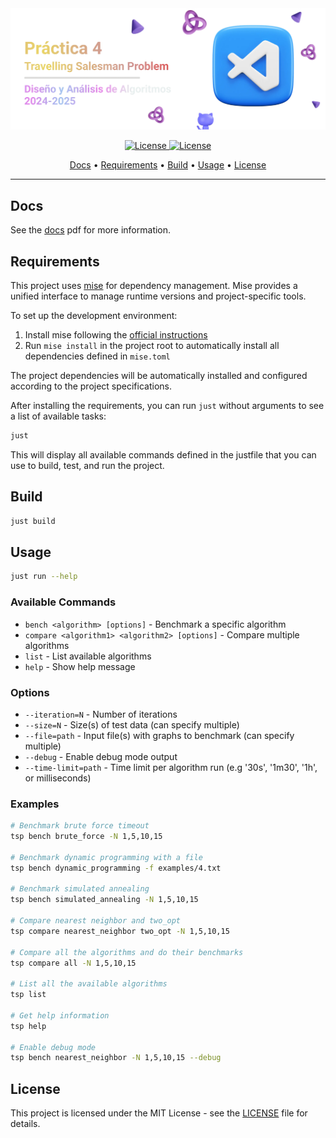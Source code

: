 <div align="center">
  <img src="/.github/images/github-header-image.webp" alt="GitHub Header Image" />

  <!-- Badges -->
  <p></p>
  <a href="https://ull.es">
    <img
      alt="License"
      src="https://img.shields.io/badge/ULL-5C068C?style=for-the-badge&logo=gitbook&labelColor=302D41"
    />
  </a>
  <a href="https://github.com/hadronomy/PR3-DAA-2425/blob/main/LICENSE">
    <img
      alt="License"
      src="https://img.shields.io/badge/MIT-EE999F?style=for-the-badge&logo=starship&label=LICENSE&labelColor=302D41"
    />
  </a>
  <p></p>
  <!-- TOC -->
  <a href="#docs">Docs</a> •
  <a href="#requirements">Requirements</a> •
  <a href="#build">Build</a> •
  <a href="#usage">Usage</a> •
  <a href="#license">License</a>
  <hr />
</div>

## Docs

See the [docs](/docs/assignment.pdf) pdf for more information.

## Requirements

This project uses [mise](https://github.com/jdx/mise) for dependency management. Mise provides a unified interface to manage runtime versions and project-specific tools.

To set up the development environment:

1. Install mise following the [official instructions](https://mise.jdx.dev/getting-started.html)
2. Run `mise install` in the project root to automatically install all dependencies defined in `mise.toml`

The project dependencies will be automatically installed and configured according to the project specifications.

After installing the requirements, you can run `just` without arguments to see a list of available tasks:

```bash
just
```

This will display all available commands defined in the justfile that you can use to build, test, and run the project.

## Build

```bash
just build
```

## Usage

```bash
just run --help
```

### Available Commands

- `bench <algorithm> [options]` - Benchmark a specific algorithm
- `compare <algorithm1> <algorithm2> [options]` - Compare multiple algorithms
- `list` - List available algorithms
- `help` - Show help message

### Options

- `--iteration=N` - Number of iterations
- `--size=N` - Size(s) of test data (can specify multiple)
- `--file=path` - Input file(s) with graphs to benchmark (can specify multiple)
- `--debug` - Enable debug mode output
- `--time-limit=path` - Time limit per algorithm run (e.g '30s', '1m30', '1h', or milliseconds)

### Examples

```bash
# Benchmark brute force timeout
tsp bench brute_force -N 1,5,10,15

# Benchmark dynamic programming with a file
tsp bench dynamic_programming -f examples/4.txt

# Benchmark simulated annealing 
tsp bench simulated_annealing -N 1,5,10,15 

# Compare nearest neighbor and two_opt
tsp compare nearest_neighbor two_opt -N 1,5,10,15

# Compare all the algorithms and do their benchmarks
tsp compare all -N 1,5,10,15

# List all the available algorithms
tsp list

# Get help information
tsp help

# Enable debug mode
tsp bench nearest_neighbor -N 1,5,10,15 --debug
```

## License

This project is licensed under the MIT License -
see the [LICENSE](/LICENSE) file for details.